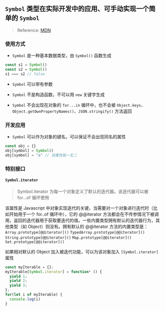 ## `Symbol` 类型在实际开发中的应用、可手动实现一个简单的 `Symbol`

> Reference: [MDN](https://developer.mozilla.org/zh-CN/docs/Web/JavaScript/Reference/Global_Objects/Symbol)

### 使用方式

- `Symbol` 是一种基本数据类型，由 `Symbol()` 函数生成

```js
const s1 = Symbol()
const s2 = Symbol()
s1 === s2 // false
```

- `Symbol` 可以带有参数

- `Symbol` 不是构造函数，不可以用 `new` 关键字生成

- `Symbol` 不会出现在对象的 `for...in` 循环中，也不会被 `Object.keys`、`Object.getOwnPropertyNames()`、`JSON.stringify()` 方法返回


### 开发应用

- `Symbol` 可以作为对象的键名，可以保证不会出现同名的属性

```js
const obj = {}
obj[symbol] = Symbol()
obj[symbol] = "a" // 该属性独一无二
```

### 特别接口

#### `Symbol.iterator`

> Symbol.iterator 为每一个对象定义了默认的迭代器。该迭代器可以被 for...of 循环使用

该属性是 Javascript 中对象实现迭代的关键，当需要对一个对象进行迭代时（比如开始用于一个 for..of 循环中），它的 @@iterator 方法都会在不传参情况下被调用，返回的迭代器用于获取要迭代的值。一些内置类型拥有默认的迭代器行为，其他类型（如 Object）则没有。拥有默认的 @@iterator 方法的内置类型是：
`Array.prototype[@@iterator]()`
`TypedArray.prototype[@@iterator]()`
`String.prototype[@@iterator]()`
`Map.prototype[@@iterator]()`
`Set.prototype[@@iterator]()`

如果相对默认的 Object 加入被迭代功能，可以为该对象加入 `[Symbol.iterator]` 属性
```js
const myIterable = {};
myIterable[Symbol.iterator] = function* () {
  yield 1;
  yield 2;
  yield 3;
};
for(let i of myIterable) {
  console.log(i)
}
```